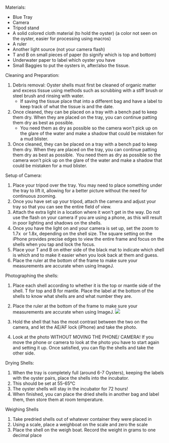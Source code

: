 
Materials: 
- Blue Tray
- Camera 
- Tripod stand 
- A solid colored cloth material (to hold the oyster) (a color not seen on the oyster, easier for processing using macros) 
- A ruler 
- Another light source (not your camera flash) 
- T and B on small pieces of paper (to signify which is top and bottom) 
- Underwater paper to label which oyster you have
- Small Baggies to put the oysters in, after/also the tissue. 

Cleaning and Preparation:

1. Debris removal: Oyster shells must first be cleaned of organic matter and excess tissue using methods such as scrubbing with a stiff brush or steel brush and rinsing with water.
	- If saving the tissue place that into a different bag and have a label to keep track of what the tissue is and the date.
2. Once cleaned, they can be placed on a tray with a bench pad to keep them dry. When they are placed on the tray, you can continue patting them dry as best as possible. 
	- You need them as dry as possible so the camera won't pick up on the glare of the water and make a shadow that could be mistaken for a mud blister.
3. Once cleaned, they can be placed on a tray with a bench pad to keep them dry. When they are placed on the tray, you can continue patting them dry as best as possible. 
		You need them as dry as possible so the camera won't pick up on the glare of the water and make a shadow that could be mistaken for a mud blister.

Setup of Camera:

1. Place your tripod over the tray. You may need to place something under the tray to lift it, allowing for a better picture without the need for continuous zooming. 
2. Once you have set up your tripod, attach the camera and adjust your tray so that you can see the entire field of view. 
3. Attach the extra light in a location where it won't get in the way. Do not use the flash on your camera if you are using a phone, as this will result in poor lighting and shadows on the shells. 
4. Once you have the light on and your camera is set up, set the zoom to 1.7x  or 1.8x, depending on the shell size. The square setting on the iPhone provides precise edges to view the entire frame and focus on the shells when you tap and lock the focus. 
5. Place your T and B on either side of the black mat to indicate which shell is which and to make it easier when you look back at them and guess. 
6. Place the ruler at the bottom of the frame to make sure your measurements are accurate when using ImageJ. 


Photographing the shells: 


1. Place each shell according to whether it is the top or mantle side of the shell. T for top and B for mantle. Place the label at the bottom of the shells to know what shells are and what number they are. 
2. Place the ruler at the bottom of the frame to make sure your measurements are accurate when using ImageJ.
![](https://lh7-rt.googleusercontent.com/docsz/AD_4nXfrW4vXaNiapd_ssKQytWMEFghun1pSJaY95r8yha5zBGV6G1Q-R9JWF8mLrNFk8mCkWG0T6lL71262kJoLIljwQStktAWShwmgRudgC8226jG5Xeqtsba3r_HMofBY2GXWca-_BQ?key=z_G4b9gy-c2edOMeb05JOQ)


3. Hold the shell that has the most contrast between the two on the camera, and let the AE/AF lock (iPhone) and take the photo. 
4. Look at the photo WITHOUT MOVING THE PHONE/ CAMERA! If you move the phone or camera to look at the photo you have to start again and setting it up. Once satisfied, you can flip the shells and take the other side.

Drying Shells:

1.  When the tray is completely full (around 6-7 Oysters), keeping the labels with the oyster pairs, place the shells into the incubator. 
2. This should be set at 55-65℃ 
3. The oyster shells will stay in the incubator for 72 hours! 
4. When finished, you can place the dried shells in another bag and label them, then store them at room temperature. 

Weighing Shells

1. Take predried shells out of whatever container they were placed in
2. Using a scale, place a weighboat on the scale and zero the scale
3. Place the shell on the weigh boat. Record the weight in grams to one decimal place

